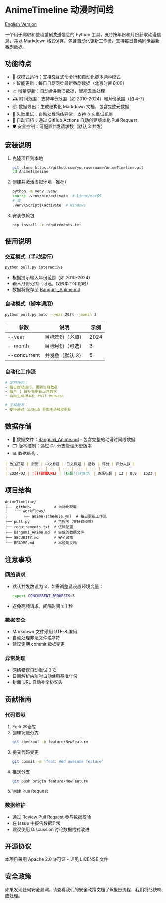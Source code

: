 # AnimeTimeline 动漫时间线

[English Version](README_en.md)

一个用于爬取和整理番剧放送信息的 Python 工具，支持按年份和月份获取动漫信息，并以 Markdown 格式保存。包含自动化更新工作流，支持每日自动同步最新番剧数据。

## 功能特点

- 📅 双模式运行：支持交互式命令行和自动化脚本两种模式
- ⚡ 智能更新：每日自动同步最新番剧数据（北京时间 8:00）
- 📈 增量更新：自动合并新旧数据，智能去重处理
- 🕰️ 时间范围：支持年份范围（如 2010-2024）和月份范围（如 4-7）
- 📦 数据导出：生成结构化 Markdown 文档，包含完整元数据
- 🔁 失败重试：自动处理网络异常，支持 3 次重试机制
- 🤖 自动归档：通过 GitHub Actions 自动创建版本化 Pull Request
- 🛡️ 安全控制：可配置并发请求数（默认 3 并发）

## 安装说明

1. 克隆项目到本地
   ```bash
   git clone https://github.com/yourusername/AnimeTimeline.git
   cd AnimeTimeline
   ```

2. 创建并激活虚拟环境（推荐）
   ```bash
   python -m venv .venv
   source .venv/bin/activate  # Linux/macOS
   # 或
   .venv\Scripts\activate  # Windows
   ```

3. 安装依赖包
   ```bash
   pip install -r requirements.txt
   ```

## 使用说明

### 交互模式（手动运行）

```bash
python pull.py interactive
```

- 根据提示输入年份范围（如 2010-2024）
- 输入月份范围（可选，仅限单个年份时）
- 数据将保存至 [Bangumi_Anime.md](Bangumi_Anime.md)

### 自动模式（脚本调用）

```bash
python pull.py auto --year 2024 --month 3
```

| 参数 | 说明 | 示例 |
| --- | --- | --- |
| --year | 目标年份（必填） | 2024 |
| --month | 目标月份（可选） | 3 |
| --concurrent | 并发数（默认 3） | 5 |

### 自动化工作流

```yaml
# 定时任务：
- 每日自动运行，更新当月数据
- 每月 1 日补充更新上月数据
- 自动生成版本化 Pull Request

# 手动触发：
- 支持通过 GitHub 界面手动触发更新
```

## 数据存储

- 📂 数据文件：[Bangumi_Anime.md](Bangumi_Anime.md) - 包含完整的动漫时间线数据
- 🗂️ 版本控制：通过 Git 分支管理历史版本
- 📊 数据结构：

```markdown
| 放送日期 | 封面 | 中文标题 | 日文标题 | 话数 | 评分 | 评分人数 |
| --- | --- | --- | --- | --- | --- | --- |
| 2024-03 | ![](封面URL) | [标题](详情页) | 原版标题 | 12 | 8.9 | 1523 |
```

## 项目结构

```
AnimeTimeline/
├── .github/          # 自动化配置
│   └── workflows/
│       └── anime-schedule.yml  # 每日更新工作流
├── pull.py           # 主程序（支持双模式）
├── requirements.txt  # 依赖配置
├── Bangumi_Anime.md  # 生成的数据文件
├── SECURITY.md       # 安全政策
└── README.md         # 本说明文档
```

## 注意事项

### 网络请求

- 默认并发数设为 3，如需调整请设置环境变量：
  ```bash
  export CONCURRENT_REQUESTS=5
  ```
- 避免高频请求，间隔时间 ≥ 1 秒

### 数据安全

- Markdown 文件采用 UTF-8 编码
- 自动处理非法文件名字符
- 建议定期 commit 数据变更

### 异常处理

- 网络错误自动重试 3 次
- 日期解析失败时自动使用基准年份
- 封面 URL 自动补全协议头

## 贡献指南

### 代码贡献

1. Fork 本仓库
2. 创建功能分支
   ```bash
   git checkout -b feature/NewFeature
   ```
3. 提交代码变更
   ```bash
   git commit -m 'feat: Add awesome feature'
   ```
4. 推送分支
   ```bash
   git push origin feature/NewFeature
   ```
5. 创建 Pull Request

### 数据维护

- 通过 Review Pull Request 参与数据校验
- 在 Issue 中报告数据异常
- 建议使用 Discussion 讨论数据格式改进

## 开源协议

本项目采用 Apache 2.0 许可证 - 详见 LICENSE 文件

## 安全政策

如果发现任何安全漏洞，请查看我们的安全政策文档了解报告流程，我们将尽快响应处理。